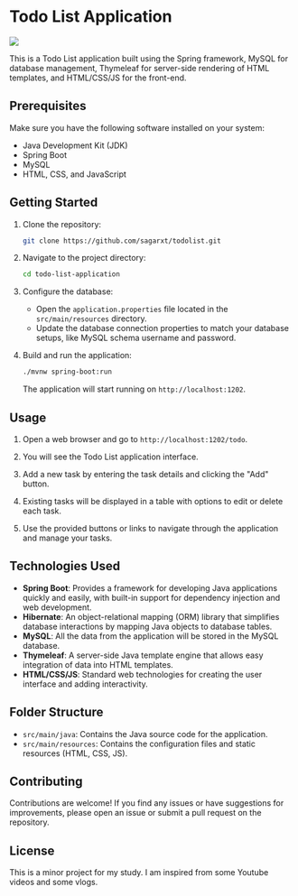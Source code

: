 # Todo List Application

<img src="https://i.postimg.cc/wTGzhKxm/Screenshot-229.png">

This is a Todo List application built using the Spring framework, MySQL for database management, Thymeleaf for server-side rendering of HTML templates, and HTML/CSS/JS for the front-end.

## Prerequisites

Make sure you have the following software installed on your system:

- Java Development Kit (JDK)
- Spring Boot
- MySQL
- HTML, CSS, and JavaScript

## Getting Started

1. Clone the repository:

   ```bash
   git clone https://github.com/sagarxt/todolist.git
   ```

2. Navigate to the project directory:

   ```bash
   cd todo-list-application
   ```

3. Configure the database:

   - Open the `application.properties` file located in the `src/main/resources` directory.
   - Update the database connection properties to match your database setups, like MySQL schema username and password.

4. Build and run the application:

   ```bash
   ./mvnw spring-boot:run
   ```

   The application will start running on `http://localhost:1202`.

## Usage

1. Open a web browser and go to `http://localhost:1202/todo`.

2. You will see the Todo List application interface.

3. Add a new task by entering the task details and clicking the "Add" button.

4. Existing tasks will be displayed in a table with options to edit or delete each task.

5. Use the provided buttons or links to navigate through the application and manage your tasks.

## Technologies Used

- **Spring Boot**: Provides a framework for developing Java applications quickly and easily, with built-in support for dependency injection and web development.
- **Hibernate**: An object-relational mapping (ORM) library that simplifies database interactions by mapping Java objects to database tables.
- **MySQL**: All the data from the application will be stored in the MySQL database.
- **Thymeleaf**: A server-side Java template engine that allows easy integration of data into HTML templates.
- **HTML/CSS/JS**: Standard web technologies for creating the user interface and adding interactivity.

## Folder Structure

- `src/main/java`: Contains the Java source code for the application.
- `src/main/resources`: Contains the configuration files and static resources (HTML, CSS, JS).

## Contributing

Contributions are welcome! If you find any issues or have suggestions for improvements, please open an issue or submit a pull request on the repository.

## License

This is a minor project for my study. I am inspired from some Youtube videos and some vlogs.
